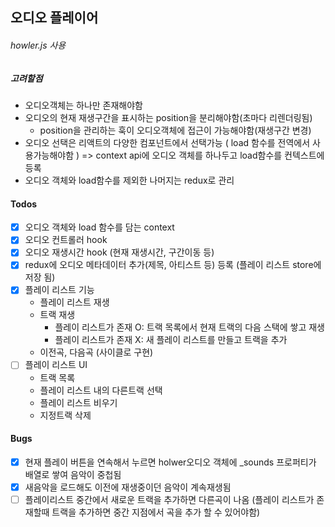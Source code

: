 ## 오디오 플레이어

###### howler.js 사용

##### 고려할점

- 오디오객체는 하나만 존재해야함
- 오디오의 현재 재생구간을 표시하는 position을 분리해야함(초마다 리렌더링됨)
  - position을 관리하는 훅이 오디오객체에 접근이 가능해야함(재생구간 변경)
- 오디오 선택은 리액트의 다양한 컴포넌트에서 선택가능
  ( load 함수를 전역에서 사용가능해야함 )
  => context api에 오디오 객체를 하나두고 load함수를 컨텍스트에 등록
- 오디오 객체와 load함수를 제외한 나머지는 redux로 관리

#### Todos

- [x] 오디오 객체와 load 함수를 담는 context
- [x] 오디오 컨트롤러 hook
- [x] 오디오 재생시간 hook (현재 재생시간, 구간이동 등)
- [x] redux에 오디오 메타데이터 추가(제목, 아티스트 등) 등록 (플레이 리스트 store에 저장 됨)
- [x] 플레이 리스트 기능
  - 플레이 리스트 재생
  - 트랙 재생
    - 플레이 리스트가 존재 O: 트랙 목록에서 현재 트랙의 다음 스택에 쌓고 재생
    - 플레이 리스트가 존재 X: 새 플레이 리스트를 만들고 트랙을 추가
  - 이전곡, 다음곡 (사이클로 구현)
- [ ] 플레이 리스트 UI
  - 트랙 목록
  - 플레이 리스트 내의 다른트랙 선택
  - 플레이 리스트 비우기
  - 지정트랙 삭제

#### Bugs

- [x] 현재 플레이 버튼을 연속해서 누르면 holwer오디오 객체에 \_sounds 프로퍼티가 배열로 쌓여 음악이 중첩됨
- [x] 새음악을 로드해도 이전에 재생중이던 음악이 계속재생됨
- [ ] 플레이리스트 중간에서 새로운 트랙을 추가하면 다른곡이 나옴
      (플레이 리스트가 존재할때 트랙을 추가하면 중간 지점에서 곡을 추가 할 수 있어야함)
